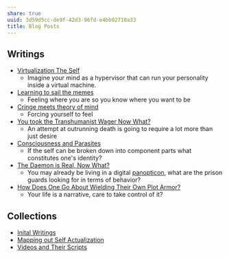 ```yaml
---
share: true
uuid: 3d59d5cc-de9f-42d3-96fd-e4bb02710a33
title: Blog Posts
---
```

## Writings

* [Virtualization The Self](/3fdd115e-53ba-40fe-af63-e5e19b97f763)
	* Imagine your mind as a hypervisor that can run your personality inside a virtual machine.
* [Learning to sail the memes](/e3ed979d-7207-4dfa-806c-03aab973a4c9)
	* Feeling where you are so you know where you want to be
* [Cringe meets theory of mind](/cef3066c-8a14-467b-979e-9036068e3653)
	* Forcing yourself to feel
* [You took the Transhumanist Wager Now What?](/34608d94-e304-4aa4-9339-f23d3fa39359)
	* An attempt at outrunning death is going to require a lot more than just desire
* [Consciousness and Parasites](/b31360a6-ae1d-45d2-95e1-cd884a27971f)
	* If the self can be broken down into component parts what constitutes one's identity?
* [The Daemon is Real, Now What?](/952abb04-36df-4913-ace1-651763fa1c88)
	* You may already be living in a digital [panopticon](/undefined), what are the prison guards looking for in terms of behavior?
* [How Does One Go About Wielding Their Own Plot Armor?](/7de2eb48-087b-4936-8446-dcc021b74966)
	* Your life is a narrative, care to take control of it?

## Collections

* [Inital Writings](/c4747e80-98b8-4dca-93d9-14d4e6425e70)
* [Mapping out Self Actualization](/6d0bbf21-e1ea-4a09-9597-ec479b998235)
* [Videos and Their Scripts](/b6611f4f-b019-4676-902e-8ea82840d740)
